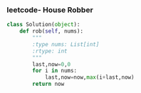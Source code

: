 ### leetcode- House Robber

```python
class Solution(object):
    def rob(self, nums):
        """
        :type nums: List[int]
        :rtype: int
        """
        last,now=0,0
        for i in nums:
            last,now=now,max(i+last,now)
        return now
```


